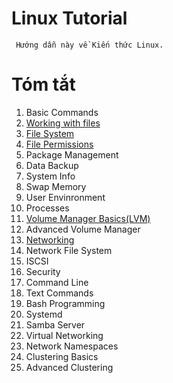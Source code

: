 # Linux Tutorial
```
 Hướng dẫn này về Kiến thức Linux.
 ```
 
# Tóm tắt

1. Basic Commands
2. [Working with files](https://github.com/norealy/basicLearntoGitHub/blob/master/docs/Linux_tutorial/Working%20with%20files.md)
3. [File System]()
4. [File Permissions]()
5. Package Management
6. Data Backup
7. System Info
8. Swap Memory
9. User Envinronment
10. Processes
11. [Volume Manager Basics(LVM)]()
12. Advanced Volume Manager
13. [Networking]()
14. Network File System
15. ISCSI
16. Security
16. Command Line
16. Text Commands
16. Bash Programming
16. Systemd
16. Samba Server
16. Virtual Networking
16. Network Namespaces
16. Clustering Basics
16. Advanced Clustering